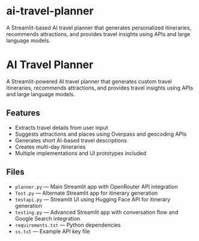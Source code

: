 # ai-travel-planner
A Streamlit-based AI travel planner that generates personalized itineraries, recommends attractions, and provides travel insights using APIs and large language models.

# AI Travel Planner

A Streamlit-powered AI travel planner that generates custom travel itineraries, recommends attractions, and provides travel insights using APIs and large language models.

## Features

- Extracts travel details from user input
- Suggests attractions and places using Overpass and geocoding APIs
- Generates short AI-based travel descriptions
- Creates multi-day itineraries
- Multiple implementations and UI prototypes included

## Files

- `planner.py` — Main Streamlit app with OpenRouter API integration
- `Test.py` — Alternate Streamlit app for itinerary generation
- `testapi.py` — Streamlit UI using Hugging Face API for itinerary generation
- `testing.py` — Advanced Streamlit app with conversation flow and Google Search integration
- `requirements.txt` — Python dependencies
- `ss.txt` — Example API key file
